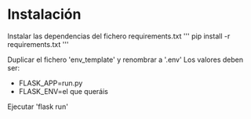 # Instalación

Instalar las dependencias del fichero requirements.txt
'''
pip install -r requirements.txt
'''

Duplicar el fichero 'env_template' y renombrar a '.env'
Los valores deben ser:
- FLASK_APP=run.py
- FLASK_ENV=el que queráis

Ejecutar 'flask run'